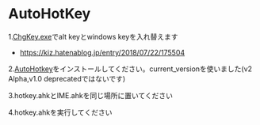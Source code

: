 # AutoHotKey

1.[ChgKey.exe](https://forest.watch.impress.co.jp/library/software/changekey/)でalt keyとwindows keyを入れ替えます
* https://kiz.hatenablog.jp/entry/2018/07/22/175504

2.[AutoHotkey](https://www.autohotkey.com/)をインストールしてください。current_versionを使いました(v2 Alpha,v1.0 deprecatedではないです)

3.hotkey.ahkとIME.ahkを同じ場所に置いてください

4.hotkey.ahkを実行してください